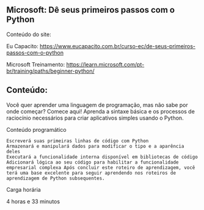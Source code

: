 ## Microsoft: Dê seus primeiros passos com o Python

Conteúdo do site:

Eu Capacito: https://www.eucapacito.com.br/curso-ec/de-seus-primeiros-passos-com-o-python

Microsoft Treinamento: https://learn.microsoft.com/pt-br/training/paths/beginner-python/

## Conteúdo:

Você quer aprender uma linguagem de programação, mas não sabe por onde começar? Comece aqui! Aprenda a sintaxe básica e os processos de raciocínio necessários para criar aplicativos simples usando o Python.

Conteúdo programático

    Escreverá suas primeiras linhas de código com Python
    Armazenará e manipulará dados para modificar o tipo e a aparência deles
    Executará a funcionalidade interna disponível em bibliotecas de código
    Adicionará lógica ao seu código para habilitar a funcionalidade empresarial complexa Após concluir este roteiro de aprendizagem, você terá uma base excelente para seguir aprendendo nos roteiros de aprendizagem de Python subsequentes.

Carga horária

4 horas e 33 minutos
